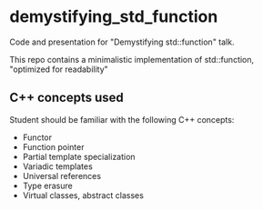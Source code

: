# demystifying_std_function
Code and presentation for "Demystifying std::function" talk.

This repo contains a minimalistic implementation of std::function, "optimized for readability"

## C++ concepts used

Student should be familiar with the following C++ concepts:

* Functor
* Function pointer
* Partial template specialization
* Variadic templates
* Universal references
* Type erasure
* Virtual classes, abstract classes